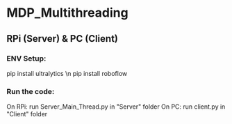 # MDP_Multithreading

## RPi (Server) & PC (Client)

### ENV Setup:
pip install ultralytics \n
pip install roboflow

### Run the code:
On RPi: run Server_Main_Thread.py in "Server" folder
On PC: run client.py in "Client" folder
